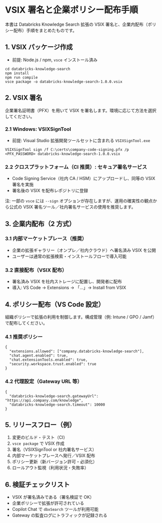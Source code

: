 # VSIX 署名と企業ポリシー配布手順

本書は Databricks Knowledge Search 拡張の VSIX 署名と、企業内配布（ポリシー配布）手順をまとめたものです。

## 1. VSIX パッケージ作成
- 前提: Node.js / npm, `vsce` インストール済み
```
cd databricks-knowledge-search
npm install
npm run compile
vsce package -o databricks-knowledge-search-1.0.0.vsix
```

## 2. VSIX 署名
企業署名証明書（PFX）を用いて VSIX を署名します。環境に応じて方法を選択してください。

### 2.1 Windows: VSIXSignTool
- 前提: Visual Studio 拡張開発ツールセットに含まれる `VSIXSignTool.exe`
```
VSIXSignTool sign /f C:\certs\company-code-signing.pfx /p <PFX_PASSWORD> databricks-knowledge-search-1.0.0.vsix
```

### 2.2 クロスプラットフォーム（CI 推奨）: セキュア署名サービス
- Code Signing Service（社内 CA / HSM）にアップロードし、同等の VSIX 署名を実施
- 署名後の VSIX を配布レポジトリに登録

注: 一部の `vsce` には `--sign` オプションが存在しますが、運用の確実性の観点から公式の VSIX 署名ツール／社内署名サービスの使用を推奨します。

## 3. 企業内配布（2 方式）

### 3.1 内部マーケットプレース（推奨）
- 企業の拡張ギャラリー（オンプレ／社内クラウド）へ署名済み VSIX を公開
- ユーザーは通常の拡張検索・インストールフローで導入可能

### 3.2 直接配布（VSIX 配布）
- 署名済み VSIX を社内ストレージに配置し、開発者に配布
- 導入: VS Code → Extensions → 「...」→ Install from VSIX

## 4. ポリシー配布（VS Code 設定）
組織ポリシーで拡張の利用を制御します。構成管理（例: Intune / GPO / Jamf）で配布してください。

### 4.1 推奨ポリシー
```
{
  "extensions.allowed": ["company.databricks-knowledge-search"],
  "chat.agent.enabled": true,
  "chat.extensionTools.enabled": true,
  "security.workspace.trust.enabled": true
}
```

### 4.2 代理設定（Gateway URL 等）
```
{
  "databricks-knowledge-search.gatewayUrl": "https://api.company.com/knowledge",
  "databricks-knowledge-search.timeout": 10000
}
```

## 5. リリースフロー（例）
1. 変更のビルド・テスト（CI）
2. `vsce package` で VSIX 作成
3. 署名（VSIXSignTool or 社内署名サービス）
4. 内部マーケットプレースへ発行／VSIX 配布
5. ポリシー更新（新バージョン許可・必須化）
6. ロールアウト監視（利用状況・失敗率）

## 6. 検証チェックリスト
- VSIX が署名済みである（署名検証で OK）
- 企業ポリシーで拡張が許可されている
- Copilot Chat で `dbxSearch` ツールが利用可能
- Gateway の監査ログにトラフィックが記録される

